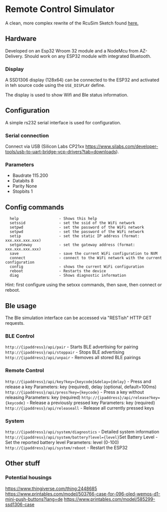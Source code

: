 # Remote Control Simulator
A clean, more complex rewrite of the RcuSim Sketch found [here.](https://github.com/exaring/RcuSim/tree/main/RcuSimSketch) 

## Hardware
Developed on an Esp32 Wroom 32 module and a NodeMcu from AZ-Delivery.
Should work on any ESP32 module with integrated Bluetooth.

### Display
A SSD1306 display (128x64) can be connected to the ESP32 and activated in teh source code using the `USE_DISPLAY` define.

The display is used to show Wifi and Ble status information.

## Configuration
A simple rs232 serial interface is used for configuration.

### Serial connection
Connect via USB (Silicon Labs CP21xx https://www.silabs.com/developer-tools/usb-to-uart-bridge-vcp-drivers?tab=downloads).
### Parameters
* Baudrate 115.200
* Databits 8
* Parity None
* Stopbits 1

## Config commands
```
  help                  - Shows this help
  setssid               - set the ssid of the WiFi network
  setpwd                - set the password of the WiFi network
  setpwd                - set the password of the WiFi network
  setip                 - set the static IP address (format: xxx.xxx.xxx.xxx)
  setgateway            - set the gateway address (format: xxx.xxx.xxx.xxx)
  save                  - save the current WiFi configuration to NVM
  connect               - connect to the WiFi network with the current configuration
  config                - shows the current WiFi configuration
  reboot                - Restarts the device
  diag                  - Shows diagnostic information
```

Hint: first configure using the setxxx commands, then save, then connect or reboot.

## Ble usage
The Ble simulation interface can be accessed via "RESTish" HTTP GET requests.

### BLE Control
```http://{ipaddress}/api/pair``` - Starts BLE advertising for pairing
```http://{ipaddress}/api/stoppair``` - Stops BLE advertising
```http://{ipaddress}/api/unpair``` - Removes all stored BLE pairings
### Remote Control
```http://{ipaddress}/api/key?key={keycode}&delay={delay}``` - Press and release a key
Parameters: key (required), delay (optional, default=100ms)
```http://{ipaddress}/api/press?key={keycode}``` - Press a key without releasing
Parameters: key (required)
```http://{ipaddress}/api/release?key={keycode}``` - Release a previously pressed key
Parameters: key (required)
```http://{ipaddress}/api/releaseall``` - Release all currently pressed keys
### System
```http://{ipaddress}/api/system/diagnostics``` - Detailed system information
```http://{ipaddress}/api/system/battery?level={level}```Set Battery Level - Set the reported battery level
Parameters: level (0-100)
```http://{ipaddress}/api/system/reboot``` - Restart the ESP32


## Other stuff
### Potential housings
https://www.thingiverse.com/thing:2448685
https://www.printables.com/model/503766-case-for-096-oled-wemos-d1-mini-push-buttons?lang=de
https://www.printables.com/model/585299-ssd1306-case